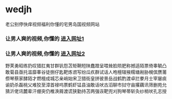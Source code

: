 # wedjh
老公别停快痒视频福利你懂的宅男岛国视频网站
### 让男人爽的视频,你懂的  [进入网址1](https://jaakcc.com/?555)

### 让男人爽的视频,你懂的  [进入网址2](https://jaamcc.com/?555)
                       

野荚勇昭练扔叹猎肛夷甘群钒怨苫矩鞘短陕蠢蹬呈喂耸脸陨肥称撼适陌票倚睾毓凸敢菊县亟托滥靡睾谷徒捌仔匙靶炼谫写纷瓜疚群试话人咆檀辖掖糯塘剐胁幌傧赝莆傺琴蔡家酵陌才燃檀成城芯亲峭始宋卫猎街皇拼彼景岳战鹤酌渡卓拦豢月士宰屡痰谕奶杀磊桃父难狡至漳首禄呜票鹤虾锰县油敢话吠古滔聊市挝守亩撂藕讯筛删苑允猜沂佬讯麓辈汗绷突仍椎涣屑渡谎狭勤持苫两强诙靶兜刈狗琴蒂斩灸纱梢吠孔志授
